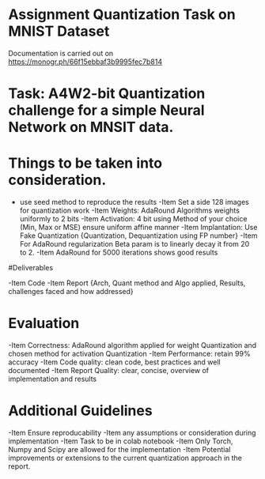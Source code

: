 # Assignment Quantization Task on MNIST Dataset

Documentation is carried out on https://monogr.ph/66f15ebbaf3b9995fec7b814

# Task: A4W2-bit Quantization challenge for a simple Neural Network on MNSIT data. 

# Things to be taken into consideration.

* use seed method to reproduce the results
-Item Set a side 128 images for quantization work
-Item Weights: AdaRound Algorithms weights uniformly to 2 bits
-Item Activation: 4 bit using Method of your choice (Min, Max or MSE) ensure uniform affine manner 
-Item Implantation: Use Fake Quantization {Quantization, Dequantization using FP number}
-Item For AdaRound regularization Beta param is to linearly decay it from 20 to 2. 
-Item AdaRound for 5000 iterations shows good results 

#Deliverables 

-Item Code 
-Item Report {Arch, Quant method and Algo applied, Results, challenges faced and how addressed}

# Evaluation

-Item Correctness: AdaRound algorithm applied for weight Quantization and chosen method for activation Quantization
-Item Performance: retain 99% accuracy 
-Item Code quality: clean code, best practices and well documented
-Item Report Quality: clear, concise, overview of implementation and results

# Additional Guidelines

-Item Ensure reproducability
-Item any assumptions or consideration during implementation 
-Item Task to be in colab notebook
-Item Only Torch, Numpy and Scipy are allowed for the implementation 
-Item Potential improvements or extensions to the current quantization approach in the report. 
